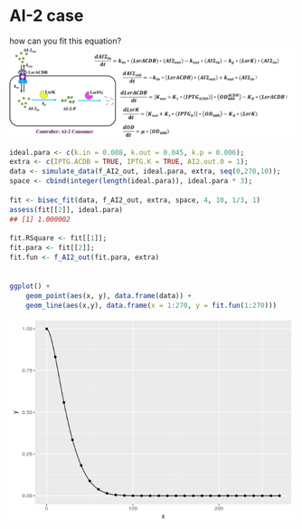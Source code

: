 AI-2 case
================

how can you fit this equation? ![](images/model.png)

``` r
ideal.para <- c(k.in = 0.008, k.out = 0.045, k.p = 0.006);
extra <- c(IPTG.ACDB = TRUE, IPTG.K = TRUE, AI2.out.0 = 1);
data <- simulate_data(f_AI2_out, ideal.para, extra, seq(0,270,10));
space <- cbind(integer(length(ideal.para)), ideal.para * 3);

fit <- bisec_fit(data, f_AI2_out, extra, space, 4, 10, 1/3, 1)
assess(fit[[2]], ideal.para)
## [1] 1.000002

fit.RSquare <- fit[[1]];
fit.para <- fit[[2]];
fit.fun <- f_AI2_out(fit.para, extra)


ggplot() + 
    geom_point(aes(x, y), data.frame(data)) + 
    geom_line(aes(x,y), data.frame(x = 1:270, y = fit.fun(1:270)))
```

![](images/unnamed-chunk-1-1.png)
